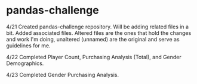 # pandas-challenge

4/21
Created pandas-challenge repository. Will be adding related files in a bit.
Added associated files. Altered files are the ones that hold the changes and work I'm doing, unaltered (unnamed) are the original and serve as guidelines for me.

4/22
Completed Player Count, Purchasing Analysis (Total), and Gender Demographics.

4/23
Completed Gender Purchasing Analysis.
